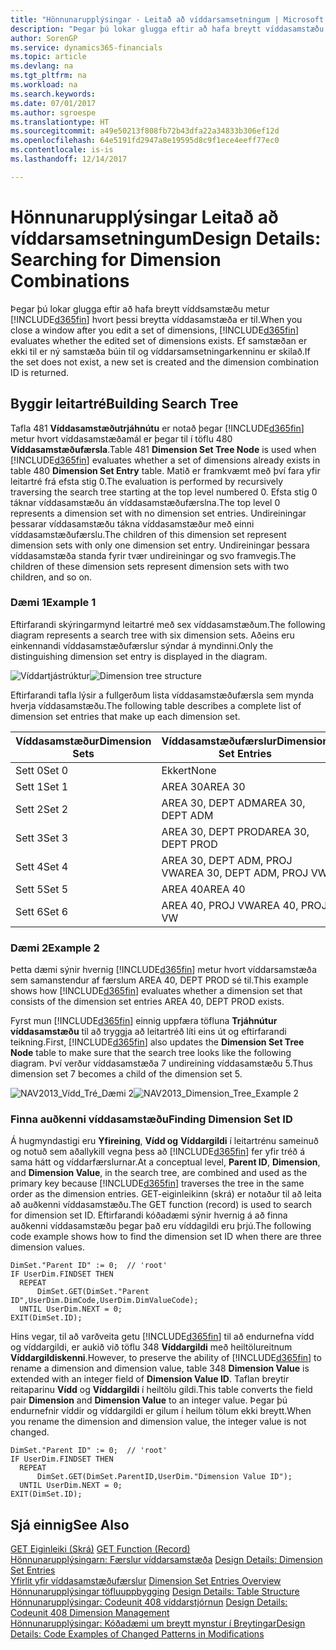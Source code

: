 ```yaml
---
title: "Hönnunarupplýsingar - Leitað að víddarsamsetningum | Microsoft Docs"
description: "Þegar þú lokar glugga eftir að hafa breytt víddasamstæðu metur Dynamics 365 hvort þessi breytta víddasamstæða er til. Ef samstæðan er ekki til er ný samstæða búin til og víddarsamsetningarkenninu er skilað."
author: SorenGP
ms.service: dynamics365-financials
ms.topic: article
ms.devlang: na
ms.tgt_pltfrm: na
ms.workload: na
ms.search.keywords: 
ms.date: 07/01/2017
ms.author: sgroespe
ms.translationtype: HT
ms.sourcegitcommit: a49e50213f808fb72b43dfa22a34833b306ef12d
ms.openlocfilehash: 64e5191fd2947a8e19595d8c9f1ece4eeff77ec0
ms.contentlocale: is-is
ms.lasthandoff: 12/14/2017

---
```

# <a name="design-details-searching-for-dimension-combinations"></a><span data-ttu-id="fca68-104">Hönnunarupplýsingar Leitað að víddarsamsetningum</span><span class="sxs-lookup"><span data-stu-id="fca68-104">Design Details: Searching for Dimension Combinations</span></span>
<span data-ttu-id="fca68-105">Þegar þú lokar glugga eftir að hafa breytt víddsamstæðu metur [!INCLUDE[d365fin](includes/d365fin_md.md)] hvort þessi breytta víddasamstæða er til.</span><span class="sxs-lookup"><span data-stu-id="fca68-105">When you close a window after you edit a set of dimensions, [!INCLUDE[d365fin](includes/d365fin_md.md)] evaluates whether the edited set of dimensions exists.</span></span> <span data-ttu-id="fca68-106">Ef samstæðan er ekki til er ný samstæða búin til og víddarsamsetningarkenninu er skilað.</span><span class="sxs-lookup"><span data-stu-id="fca68-106">If the set does not exist, a new set is created and the dimension combination ID is returned.</span></span>  

## <a name="building-search-tree"></a><span data-ttu-id="fca68-107">Byggir leitartré</span><span class="sxs-lookup"><span data-stu-id="fca68-107">Building Search Tree</span></span>  
 <span data-ttu-id="fca68-108">Tafla 481 **Víddasamstæðutrjáhnútu** er notað þegar [!INCLUDE[d365fin](includes/d365fin_md.md)] metur hvort víddasamstæðamál er þegar til í töflu 480 **Víddasamstæðufærsla**.</span><span class="sxs-lookup"><span data-stu-id="fca68-108">Table 481 **Dimension Set Tree Node** is used when [!INCLUDE[d365fin](includes/d365fin_md.md)] evaluates whether a set of dimensions already exists in table 480 **Dimension Set Entry** table.</span></span> <span data-ttu-id="fca68-109">Matið er framkvæmt með því fara yfir leitartré frá efsta stig 0.</span><span class="sxs-lookup"><span data-stu-id="fca68-109">The evaluation is performed by recursively traversing the search tree starting at the top level numbered 0.</span></span> <span data-ttu-id="fca68-110">Efsta stig 0 táknar víddasamstæðu án víddasamstæðufærslna.</span><span class="sxs-lookup"><span data-stu-id="fca68-110">The top level 0 represents a dimension set with no dimension set entries.</span></span> <span data-ttu-id="fca68-111">Undireiningar þessarar víddasamstæðu tákna víddasamstæður með einni víddasamstæðufærslu.</span><span class="sxs-lookup"><span data-stu-id="fca68-111">The children of this dimension set represent dimension sets with only one dimension set entry.</span></span> <span data-ttu-id="fca68-112">Undireiningar þessara víddasamstæða standa fyrir tvær undireiningar og svo framvegis.</span><span class="sxs-lookup"><span data-stu-id="fca68-112">The children of these dimension sets represent dimension sets with two children, and so on.</span></span>  

### <a name="example-1"></a><span data-ttu-id="fca68-113">Dæmi 1</span><span class="sxs-lookup"><span data-stu-id="fca68-113">Example 1</span></span>  
 <span data-ttu-id="fca68-114">Eftirfarandi skýringarmynd leitartré með sex víddasamstæðum.</span><span class="sxs-lookup"><span data-stu-id="fca68-114">The following diagram represents a search tree with six dimension sets.</span></span> <span data-ttu-id="fca68-115">Aðeins eru einkennandi víddasamstæðufærslur sýndar á myndinni.</span><span class="sxs-lookup"><span data-stu-id="fca68-115">Only the distinguishing dimension set entry is displayed in the diagram.</span></span>  

 <span data-ttu-id="fca68-116">![Víddartjástrúktur](media/nav2013_dimension_tree.png "NAV2013_Vídd_Tré")</span><span class="sxs-lookup"><span data-stu-id="fca68-116">![Dimension tree structure](media/nav2013_dimension_tree.png "NAV2013_Dimension_Tree")</span></span>  

 <span data-ttu-id="fca68-117">Eftirfarandi tafla lýsir a fullgerðum lista víddasamstæðufærsla sem mynda hverja víddasamstæðu.</span><span class="sxs-lookup"><span data-stu-id="fca68-117">The following table describes a complete list of dimension set entries that make up each dimension set.</span></span>  

|<span data-ttu-id="fca68-118">Víddasamstæður</span><span class="sxs-lookup"><span data-stu-id="fca68-118">Dimension Sets</span></span>|<span data-ttu-id="fca68-119">Víddasamstæðufærslur</span><span class="sxs-lookup"><span data-stu-id="fca68-119">Dimension Set Entries</span></span>|  
|--------------------|---------------------------|  
|<span data-ttu-id="fca68-120">Sett 0</span><span class="sxs-lookup"><span data-stu-id="fca68-120">Set 0</span></span>|<span data-ttu-id="fca68-121">Ekkert</span><span class="sxs-lookup"><span data-stu-id="fca68-121">None</span></span>|  
|<span data-ttu-id="fca68-122">Sett 1</span><span class="sxs-lookup"><span data-stu-id="fca68-122">Set 1</span></span>|<span data-ttu-id="fca68-123">AREA 30</span><span class="sxs-lookup"><span data-stu-id="fca68-123">AREA 30</span></span>|  
|<span data-ttu-id="fca68-124">Sett 2</span><span class="sxs-lookup"><span data-stu-id="fca68-124">Set 2</span></span>|<span data-ttu-id="fca68-125">AREA 30, DEPT ADM</span><span class="sxs-lookup"><span data-stu-id="fca68-125">AREA 30, DEPT ADM</span></span>|  
|<span data-ttu-id="fca68-126">Sett 3</span><span class="sxs-lookup"><span data-stu-id="fca68-126">Set 3</span></span>|<span data-ttu-id="fca68-127">AREA 30, DEPT PROD</span><span class="sxs-lookup"><span data-stu-id="fca68-127">AREA 30, DEPT PROD</span></span>|  
|<span data-ttu-id="fca68-128">Sett 4</span><span class="sxs-lookup"><span data-stu-id="fca68-128">Set 4</span></span>|<span data-ttu-id="fca68-129">AREA 30, DEPT ADM, PROJ VW</span><span class="sxs-lookup"><span data-stu-id="fca68-129">AREA 30, DEPT ADM, PROJ VW</span></span>|  
|<span data-ttu-id="fca68-130">Sett 5</span><span class="sxs-lookup"><span data-stu-id="fca68-130">Set 5</span></span>|<span data-ttu-id="fca68-131">AREA 40</span><span class="sxs-lookup"><span data-stu-id="fca68-131">AREA 40</span></span>|  
|<span data-ttu-id="fca68-132">Sett 6</span><span class="sxs-lookup"><span data-stu-id="fca68-132">Set 6</span></span>|<span data-ttu-id="fca68-133">AREA 40, PROJ VW</span><span class="sxs-lookup"><span data-stu-id="fca68-133">AREA 40, PROJ VW</span></span>|  

### <a name="example-2"></a><span data-ttu-id="fca68-134">Dæmi 2</span><span class="sxs-lookup"><span data-stu-id="fca68-134">Example 2</span></span>  
 <span data-ttu-id="fca68-135">Þetta dæmi sýnir hvernig [!INCLUDE[d365fin](includes/d365fin_md.md)] metur hvort víddarsamstæða sem samanstendur af færslum AREA 40, DEPT PROD sé til.</span><span class="sxs-lookup"><span data-stu-id="fca68-135">This example shows how [!INCLUDE[d365fin](includes/d365fin_md.md)] evaluates whether a dimension set that consists of the dimension set entries AREA 40, DEPT PROD exists.</span></span>  

 <span data-ttu-id="fca68-136">Fyrst mun [!INCLUDE[d365fin](includes/d365fin_md.md)] einnig uppfæra töfluna **Trjáhnútur víddasamstæðu** til að tryggja að leitartréð líti eins út og eftirfarandi teikning.</span><span class="sxs-lookup"><span data-stu-id="fca68-136">First, [!INCLUDE[d365fin](includes/d365fin_md.md)] also updates the **Dimension Set Tree Node** table to make sure that the search tree looks like the following diagram.</span></span> <span data-ttu-id="fca68-137">Því verður víddasamstæða 7 undireining víddasamstæðu 5.</span><span class="sxs-lookup"><span data-stu-id="fca68-137">Thus dimension set 7 becomes a child of the dimension set 5.</span></span>  

 <span data-ttu-id="fca68-138">![NAV2013&#95;Vídd&#95;Tré&#95;Dæmi 2](media/nav2013_dimension_tree_example2.png "NAV2013_Vídd_Tré_Dæmi2")</span><span class="sxs-lookup"><span data-stu-id="fca68-138">![NAV2013&#95;Dimension&#95;Tree&#95;Example 2](media/nav2013_dimension_tree_example2.png "NAV2013_Dimension_Tree_Example2")</span></span>  

### <a name="finding-dimension-set-id"></a><span data-ttu-id="fca68-139">Finna auðkenni víddasamstæðu</span><span class="sxs-lookup"><span data-stu-id="fca68-139">Finding Dimension Set ID</span></span>  
 <span data-ttu-id="fca68-140">Á hugmyndastigi eru **Yfireining**, **Vídd og** **Víddargildi** í leitartrénu sameinuð og notuð sem aðallykill vegna þess að [!INCLUDE[d365fin](includes/d365fin_md.md)] fer yfir tréð á sama hátt og víddarfærslurnar.</span><span class="sxs-lookup"><span data-stu-id="fca68-140">At a conceptual level, **Parent ID**, **Dimension**, and **Dimension Value**, in the search tree, are combined and used as the primary key because [!INCLUDE[d365fin](includes/d365fin_md.md)] traverses the tree in the same order as the dimension entries.</span></span> <span data-ttu-id="fca68-141">GET-eiginleikinn (skrá) er notaður til að leita að auðkenni víddasamstæðu.</span><span class="sxs-lookup"><span data-stu-id="fca68-141">The GET function (record) is used to search for dimension set ID.</span></span> <span data-ttu-id="fca68-142">Eftirfarandi kóðadæmi sýnir hvernig á að finna auðkenni víddasamstæðu þegar það eru víddagildi eru þrjú.</span><span class="sxs-lookup"><span data-stu-id="fca68-142">The following code example shows how to find the dimension set ID when there are three dimension values.</span></span>  

```  
DimSet."Parent ID" := 0;  // 'root'  
IF UserDim.FINDSET THEN  
  REPEAT  
      DimSet.GET(DimSet."Parent ID",UserDim.DimCode,UserDim.DimValueCode);  
  UNTIL UserDim.NEXT = 0;  
EXIT(DimSet.ID);  

```  

 <span data-ttu-id="fca68-143">Hins vegar, til að varðveita getu [!INCLUDE[d365fin](includes/d365fin_md.md)] til að endurnefna vídd og víddargildi, er aukið við töflu 348 **Víddargildi** með heiltölureitnum **Víddargildiskenni**.</span><span class="sxs-lookup"><span data-stu-id="fca68-143">However, to preserve the ability of [!INCLUDE[d365fin](includes/d365fin_md.md)] to rename a dimension and dimension value, table 348 **Dimension Value** is extended with an integer field of **Dimension Value ID**.</span></span> <span data-ttu-id="fca68-144">Taflan breytir reitaparinu **Vídd** og **Víddargildi** í heiltölu gildi.</span><span class="sxs-lookup"><span data-stu-id="fca68-144">This table converts the field pair **Dimension** and **Dimension Value** to an integer value.</span></span> <span data-ttu-id="fca68-145">Þegar þú endurnefnir víddir og víddargildi er gilum í heilum tölum ekki breytt.</span><span class="sxs-lookup"><span data-stu-id="fca68-145">When you rename the dimension and dimension value, the integer value is not changed.</span></span>  

```  
DimSet."Parent ID" := 0;  // 'root'  
IF UserDim.FINDSET THEN  
  REPEAT  
      DimSet.GET(DimSet.ParentID,UserDim."Dimension Value ID");  
  UNTIL UserDim.NEXT = 0;  
EXIT(DimSet.ID);  

```  

## <a name="see-also"></a><span data-ttu-id="fca68-146">Sjá einnig</span><span class="sxs-lookup"><span data-stu-id="fca68-146">See Also</span></span>  
 <span data-ttu-id="fca68-147">[GET Eiginleiki (Skrá)](/dynamics-nav/GET-Function--Record-)  </span><span class="sxs-lookup"><span data-stu-id="fca68-147">[GET Function (Record)](/dynamics-nav/GET-Function--Record-)  </span></span>  
 <span data-ttu-id="fca68-148">[Hönnunarupplýsingarn: Færslur víddarsamstæða](design-details-dimension-set-entries.md) </span><span class="sxs-lookup"><span data-stu-id="fca68-148">[Design Details: Dimension Set Entries](design-details-dimension-set-entries.md) </span></span>  
 <span data-ttu-id="fca68-149">[Yfirlit yfir víddasamstæðufærslur](design-details-dimension-set-entries-overview.md) </span><span class="sxs-lookup"><span data-stu-id="fca68-149">[Dimension Set Entries Overview](design-details-dimension-set-entries-overview.md) </span></span>  
 <span data-ttu-id="fca68-150">[Hönnunarupplýsingar töfluuppbygging](design-details-table-structure.md) </span><span class="sxs-lookup"><span data-stu-id="fca68-150">[Design Details: Table Structure](design-details-table-structure.md) </span></span>  
 <span data-ttu-id="fca68-151">[Hönnunarupplýsingar: Codeunit 408 víddarstjórnun](design-details-codeunit-408-dimension-management.md) </span><span class="sxs-lookup"><span data-stu-id="fca68-151">[Design Details: Codeunit 408 Dimension Management](design-details-codeunit-408-dimension-management.md) </span></span>  
 [<span data-ttu-id="fca68-152">Hönnunarupplýsingar: Kóðadæmi um breytt mynstur í Breytingar</span><span class="sxs-lookup"><span data-stu-id="fca68-152">Design Details: Code Examples of Changed Patterns in Modifications</span></span>](design-details-code-examples-of-changed-patterns-in-modifications.md)

